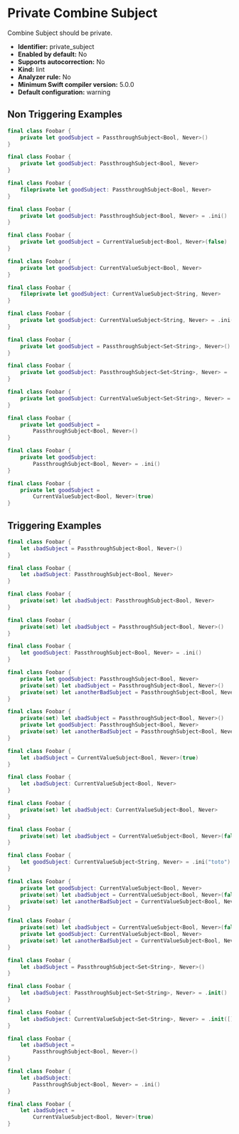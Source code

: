 # Private Combine Subject

Combine Subject should be private.

* **Identifier:** private_subject
* **Enabled by default:** No
* **Supports autocorrection:** No
* **Kind:** lint
* **Analyzer rule:** No
* **Minimum Swift compiler version:** 5.0.0
* **Default configuration:** warning

## Non Triggering Examples

```swift
final class Foobar {
    private let goodSubject = PassthroughSubject<Bool, Never>()
}
```

```swift
final class Foobar {
    private let goodSubject: PassthroughSubject<Bool, Never>
}
```

```swift
final class Foobar {
    fileprivate let goodSubject: PassthroughSubject<Bool, Never>
}
```

```swift
final class Foobar {
    private let goodSubject: PassthroughSubject<Bool, Never> = .ini()
}
```

```swift
final class Foobar {
    private let goodSubject = CurrentValueSubject<Bool, Never>(false)
}
```

```swift
final class Foobar {
    private let goodSubject: CurrentValueSubject<Bool, Never>
}
```

```swift
final class Foobar {
    fileprivate let goodSubject: CurrentValueSubject<String, Never>
}
```

```swift
final class Foobar {
    private let goodSubject: CurrentValueSubject<String, Never> = .ini("toto")
}
```

```swift
final class Foobar {
    private let goodSubject = PassthroughSubject<Set<String>, Never>()
}
```

```swift
final class Foobar {
    private let goodSubject: PassthroughSubject<Set<String>, Never> = .init()
}
```

```swift
final class Foobar {
    private let goodSubject: CurrentValueSubject<Set<String>, Never> = .init([])
}
```

```swift
final class Foobar {
    private let goodSubject =
        PassthroughSubject<Bool, Never>()
}
```

```swift
final class Foobar {
    private let goodSubject:
        PassthroughSubject<Bool, Never> = .ini()
}
```

```swift
final class Foobar {
    private let goodSubject =
        CurrentValueSubject<Bool, Never>(true)
}
```

## Triggering Examples

```swift
final class Foobar {
    let ↓badSubject = PassthroughSubject<Bool, Never>()
}
```

```swift
final class Foobar {
    let ↓badSubject: PassthroughSubject<Bool, Never>
}
```

```swift
final class Foobar {
    private(set) let ↓badSubject: PassthroughSubject<Bool, Never>
}
```

```swift
final class Foobar {
    private(set) let ↓badSubject = PassthroughSubject<Bool, Never>()
}
```

```swift
final class Foobar {
    let goodSubject: PassthroughSubject<Bool, Never> = .ini()
}
```

```swift
final class Foobar {
    private let goodSubject: PassthroughSubject<Bool, Never>
    private(set) let ↓badSubject = PassthroughSubject<Bool, Never>()
    private(set) let ↓anotherBadSubject = PassthroughSubject<Bool, Never>()
}
```

```swift
final class Foobar {
    private(set) let ↓badSubject = PassthroughSubject<Bool, Never>()
    private let goodSubject: PassthroughSubject<Bool, Never>
    private(set) let ↓anotherBadSubject = PassthroughSubject<Bool, Never>()
}
```

```swift
final class Foobar {
    let ↓badSubject = CurrentValueSubject<Bool, Never>(true)
}
```

```swift
final class Foobar {
    let ↓badSubject: CurrentValueSubject<Bool, Never>
}
```

```swift
final class Foobar {
    private(set) let ↓badSubject: CurrentValueSubject<Bool, Never>
}
```

```swift
final class Foobar {
    private(set) let ↓badSubject = CurrentValueSubject<Bool, Never>(false)
}
```

```swift
final class Foobar {
    let goodSubject: CurrentValueSubject<String, Never> = .ini("toto")
}
```

```swift
final class Foobar {
    private let goodSubject: CurrentValueSubject<Bool, Never>
    private(set) let ↓badSubject = CurrentValueSubject<Bool, Never>(false)
    private(set) let ↓anotherBadSubject = CurrentValueSubject<Bool, Never>(false)
}
```

```swift
final class Foobar {
    private(set) let ↓badSubject = CurrentValueSubject<Bool, Never>(false)
    private let goodSubject: CurrentValueSubject<Bool, Never>
    private(set) let ↓anotherBadSubject = CurrentValueSubject<Bool, Never>(true)
}
```

```swift
final class Foobar {
    let ↓badSubject = PassthroughSubject<Set<String>, Never>()
}
```

```swift
final class Foobar {
    let ↓badSubject: PassthroughSubject<Set<String>, Never> = .init()
}
```

```swift
final class Foobar {
    let ↓badSubject: CurrentValueSubject<Set<String>, Never> = .init([])
}
```

```swift
final class Foobar {
    let ↓badSubject =
        PassthroughSubject<Bool, Never>()
}
```

```swift
final class Foobar {
    let ↓badSubject:
        PassthroughSubject<Bool, Never> = .ini()
}
```

```swift
final class Foobar {
    let ↓badSubject =
        CurrentValueSubject<Bool, Never>(true)
}
```